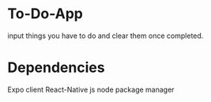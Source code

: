 # To-Do-App
input things you have to do and clear them once completed.

# Dependencies
Expo client
React-Native js
node package manager
